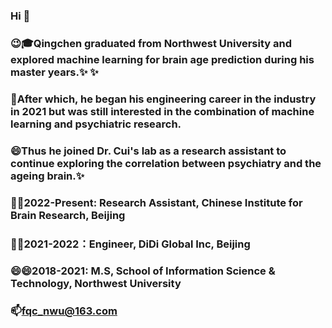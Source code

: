 ### Hi  👋

### 😉🎓Qingchen graduated from Northwest University and explored machine learning for brain age prediction during his master years.✨ ✨  

### 🤔After which, he began his engineering career in the industry in 2021 but was still interested in the combination of machine learning and psychiatric research. 

### 😄Thus he joined Dr. Cui's lab as a research assistant to continue exploring the correlation between psychiatry and the ageing brain.✨

### 🔭🔭2022-Present: Research Assistant, Chinese Institute for Brain Research, Beijing

### 🌱🌱2021-2022：Engineer, DiDi Global Inc, Beijing

### 😄😄2018-2021: M.S, School of Information Science & Technology, Northwest University

### 📫fqc_nwu@163.com
<!--
**QingchenFan/QingchenFan** is a ✨ _special_ ✨ repository because its `README.md` (this file) appears on your GitHub profile.

Here are some ideas to get you started:

- 🔭 I’m currently working on ...
- 🌱 I’m currently learning ...
- 👯 I’m looking to collaborate on ...
- 🤔 I’m looking for help with ...
- 💬 Ask me about ...
- 📫 How to reach me: ...
- 😄 Pronouns: ...
- ⚡ Fun fact: ...
-->
